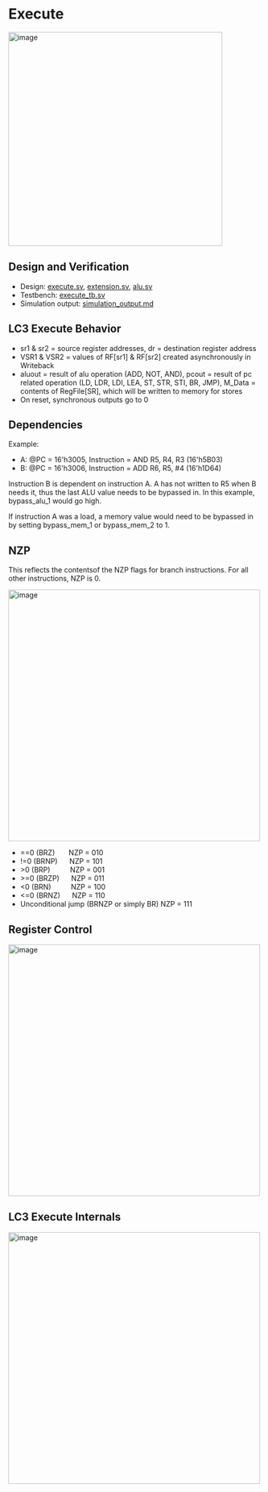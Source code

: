 # Execute
<img src="https://github.com/coolnikitav/coding-lessons/assets/30304422/c8fb7e73-74b7-4dc5-8f65-19579ac40f5b" alt="image" width="425"/>

## Design and Verification
- Design: [execute.sv](execute.sv), [extension.sv](extension.sv), [alu.sv](alu.sv)
- Testbench: [execute_tb.sv](execute_tb.sv)
- Simulation output: [simulation_output.md](simulation_output.md)

## LC3 Execute Behavior
- sr1 & sr2 = source register addresses, dr = destination register address
- VSR1 & VSR2 = values of RF[sr1] & RF[sr2] created asynchronously in Writeback
- aluout = result of alu operation (ADD, NOT, AND), pcout = result of pc related operation (LD, LDR, LDI, LEA, ST, STR, STI, BR, JMP), M_Data = contents of RegFile[SR], which will be written to memory for stores
- On reset, synchronous outputs go to 0

## Dependencies
Example:
- A: @PC = 16'h3005, Instruction = AND R5, R4, R3 (16'h5B03)
- B: @PC = 16'h3006, Instruction = ADD R6, R5, #4 (16'h1D64)

Instruction B is dependent on instruction A. A has not written to R5 when B needs it, thus the last ALU value needs to be bypassed in. In this example, bypass_alu_1 would go high.

If instruction A was a load, a memory value would need to be bypassed in by setting bypass_mem_1 or bypass_mem_2 to 1.

## NZP
This reflects the contentsof the NZP flags for  branch instructions. For all other instructions, NZP is 0.

<img src="https://github.com/coolnikitav/projects/assets/30304422/dbf54d27-715c-460c-a7cc-b6a217426267" alt="image" width="500"/>

- ==0 (BRZ) &nbsp;&nbsp;&nbsp;&nbsp;&nbsp; NZP = 010
- !=0 (BRNP) &nbsp;&nbsp;&nbsp;&nbsp; NZP = 101
- \>0 (BRP) &nbsp;&nbsp;&nbsp;&nbsp;&nbsp;&nbsp;&nbsp;&nbsp; NZP = 001
- \>=0 (BRZP) &nbsp;&nbsp;&nbsp;&nbsp;&nbsp;NZP = 011
- <0 (BRN) &nbsp;&nbsp;&nbsp;&nbsp;&nbsp;&nbsp;&nbsp;&nbsp; NZP = 100
- <=0 (BRNZ) &nbsp;&nbsp;&nbsp;&nbsp; NZP = 110
- Unconditional jump (BRNZP or simply BR) NZP = 111

## Register Control
<img src="https://github.com/coolnikitav/coding-lessons/assets/30304422/c29bb76d-553b-40bf-b330-b2329df5ea6f" alt="image" width="500"/>

## LC3 Execute Internals
<img src="https://github.com/coolnikitav/coding-lessons/assets/30304422/715c6de5-eb06-4f5f-9d1c-c8580e566d5a" alt="image" width="500"/>
